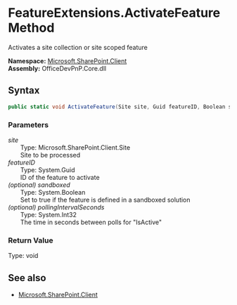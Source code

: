 # FeatureExtensions.ActivateFeature Method  
Activates a site collection or site scoped feature  

**Namespace:** [Microsoft.SharePoint.Client](Microsoft.SharePoint.Client.md)  
**Assembly:** OfficeDevPnP.Core.dll  
## Syntax
```C#
public static void ActivateFeature(Site site, Guid featureID, Boolean sandboxed, Int32 pollingIntervalSeconds)
```
### Parameters
*site*  
&emsp;&emsp;Type: Microsoft.SharePoint.Client.Site  
&emsp;&emsp;Site to be processed  
*featureID*  
&emsp;&emsp;Type: System.Guid  
&emsp;&emsp;ID of the feature to activate  
*(optional) sandboxed*  
&emsp;&emsp;Type: System.Boolean  
&emsp;&emsp;Set to true if the feature is defined in a sandboxed solution  
*(optional) pollingIntervalSeconds*  
&emsp;&emsp;Type: System.Int32  
&emsp;&emsp;The time in seconds between polls for "IsActive"  
### Return Value
Type: void  

## See also
- [Microsoft.SharePoint.Client](Microsoft.SharePoint.Client.md)
